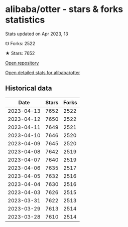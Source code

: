 # alibaba/otter - stars & forks statistics

Stats updated on Apr 2023, 13

☋ Forks: 2522

★ Stars: 7652

[Open repository](https://github.com/alibaba/otter)

[Open detailed stats for alibaba/otter](https://reviewgithub.com/rep/alibaba/otter)

## Historical data
| Date | Stars | Forks |
|------|-------|-------|
| 2023-04-13 | 7652 | 2522 | 
| 2023-04-12 | 7650 | 2522 | 
| 2023-04-11 | 7649 | 2521 | 
| 2023-04-10 | 7646 | 2520 | 
| 2023-04-09 | 7645 | 2520 | 
| 2023-04-08 | 7642 | 2519 | 
| 2023-04-07 | 7640 | 2519 | 
| 2023-04-06 | 7635 | 2517 | 
| 2023-04-05 | 7632 | 2516 | 
| 2023-04-04 | 7630 | 2516 | 
| 2023-04-03 | 7626 | 2515 | 
| 2023-03-31 | 7622 | 2513 | 
| 2023-03-29 | 7613 | 2514 | 
| 2023-03-28 | 7610 | 2514 | 

